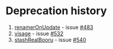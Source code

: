 # Deprecation history

1. [renamerOnUpdate](./renamerOnUpdate) - issue [#483](https://github.com/stashapp/CommunityScripts/issues/483)
2. [visage](./visage/) - issue [#532](https://github.com/stashapp/CommunityScripts/issues/532)
3. [stashRealBooru](./stashRealbooru/) - issue [#540](https://github.com/stashapp/CommunityScripts/issues/540)